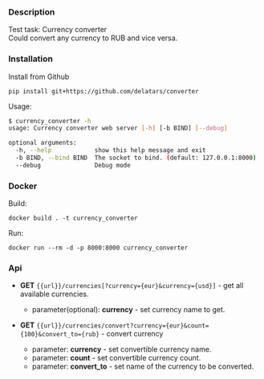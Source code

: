 ### Description
Test task: Currency converter  
Could convert any currency to RUB and vice versa.

### Installation

Install from Github

    pip install git+https://github.com/delatars/converter
    
Usage:
```bash
$ currency_converter -h
usage: Currency converter web server [-h] [-b BIND] [--debug]

optional arguments:
  -h, --help            show this help message and exit
  -b BIND, --bind BIND  The socket to bind. (default: 127.0.0.1:8000)
  --debug               Debug mode
```

### Docker

Build:

    docker build . -t currency_converter
    
    
Run:

    docker run --rm -d -p 8000:8000 currency_converter


### Api
- **GET** `{{url}}/currencies[?currency={eur}&currency={usd}]` - get all available currencies.  
  - parameter(optional): **currency** - set currency name to get.
 
- **GET** `{{url}}/currencies/convert?currency={eur}&count={100}&convert_to={rub}` - convert currency
  - parameter: **currency** - set convertible currency name.
  - parameter: **count** - set convertible currency count.
  - parameter: **convert_to** - set name of the currency to be converted.

   
